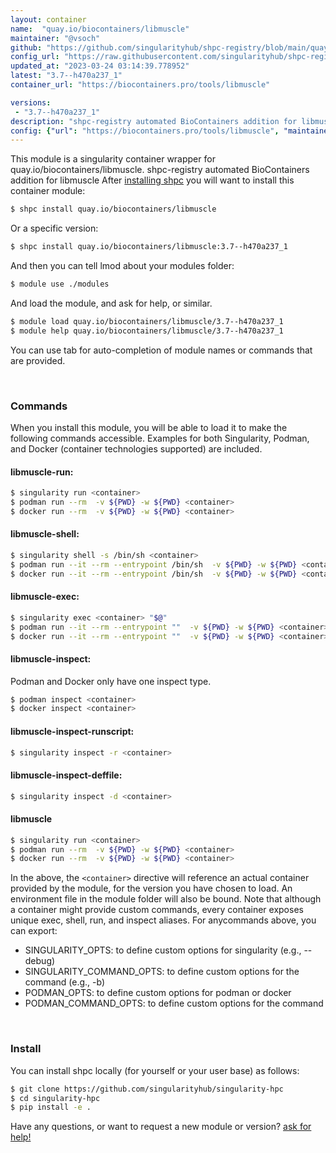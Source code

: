 ```yaml
---
layout: container
name:  "quay.io/biocontainers/libmuscle"
maintainer: "@vsoch"
github: "https://github.com/singularityhub/shpc-registry/blob/main/quay.io/biocontainers/libmuscle/container.yaml"
config_url: "https://raw.githubusercontent.com/singularityhub/shpc-registry/main/quay.io/biocontainers/libmuscle/container.yaml"
updated_at: "2023-03-24 03:14:39.778952"
latest: "3.7--h470a237_1"
container_url: "https://biocontainers.pro/tools/libmuscle"

versions:
 - "3.7--h470a237_1"
description: "shpc-registry automated BioContainers addition for libmuscle"
config: {"url": "https://biocontainers.pro/tools/libmuscle", "maintainer": "@vsoch", "description": "shpc-registry automated BioContainers addition for libmuscle", "latest": {"3.7--h470a237_1": "sha256:bf9fc0fcc57d6c315e3b7c81b639243b3e29a4c5f87e7eb35c846fa6d7a7b0c4"}, "tags": {"3.7--h470a237_1": "sha256:bf9fc0fcc57d6c315e3b7c81b639243b3e29a4c5f87e7eb35c846fa6d7a7b0c4"}, "docker": "quay.io/biocontainers/libmuscle"}
---
```


This module is a singularity container wrapper for quay.io/biocontainers/libmuscle.
shpc-registry automated BioContainers addition for libmuscle
After [installing shpc](#install) you will want to install this container module:


```bash
$ shpc install quay.io/biocontainers/libmuscle
```

Or a specific version:

```bash
$ shpc install quay.io/biocontainers/libmuscle:3.7--h470a237_1
```

And then you can tell lmod about your modules folder:

```bash
$ module use ./modules
```

And load the module, and ask for help, or similar.

```bash
$ module load quay.io/biocontainers/libmuscle/3.7--h470a237_1
$ module help quay.io/biocontainers/libmuscle/3.7--h470a237_1
```

You can use tab for auto-completion of module names or commands that are provided.

<br>

### Commands

When you install this module, you will be able to load it to make the following commands accessible.
Examples for both Singularity, Podman, and Docker (container technologies supported) are included.

#### libmuscle-run:

```bash
$ singularity run <container>
$ podman run --rm  -v ${PWD} -w ${PWD} <container>
$ docker run --rm  -v ${PWD} -w ${PWD} <container>
```

#### libmuscle-shell:

```bash
$ singularity shell -s /bin/sh <container>
$ podman run --it --rm --entrypoint /bin/sh  -v ${PWD} -w ${PWD} <container>
$ docker run --it --rm --entrypoint /bin/sh  -v ${PWD} -w ${PWD} <container>
```

#### libmuscle-exec:

```bash
$ singularity exec <container> "$@"
$ podman run --it --rm --entrypoint ""  -v ${PWD} -w ${PWD} <container> "$@"
$ docker run --it --rm --entrypoint ""  -v ${PWD} -w ${PWD} <container> "$@"
```

#### libmuscle-inspect:

Podman and Docker only have one inspect type.

```bash
$ podman inspect <container>
$ docker inspect <container>
```

#### libmuscle-inspect-runscript:

```bash
$ singularity inspect -r <container>
```

#### libmuscle-inspect-deffile:

```bash
$ singularity inspect -d <container>
```



#### libmuscle

```bash
$ singularity run <container>
$ podman run --rm  -v ${PWD} -w ${PWD} <container>
$ docker run --rm  -v ${PWD} -w ${PWD} <container>
```


In the above, the `<container>` directive will reference an actual container provided
by the module, for the version you have chosen to load. An environment file in the
module folder will also be bound. Note that although a container
might provide custom commands, every container exposes unique exec, shell, run, and
inspect aliases. For anycommands above, you can export:

 - SINGULARITY_OPTS: to define custom options for singularity (e.g., --debug)
 - SINGULARITY_COMMAND_OPTS: to define custom options for the command (e.g., -b)
 - PODMAN_OPTS: to define custom options for podman or docker
 - PODMAN_COMMAND_OPTS: to define custom options for the command

<br>

### Install

You can install shpc locally (for yourself or your user base) as follows:

```bash
$ git clone https://github.com/singularityhub/singularity-hpc
$ cd singularity-hpc
$ pip install -e .
```

Have any questions, or want to request a new module or version? [ask for help!](https://github.com/singularityhub/singularity-hpc/issues)